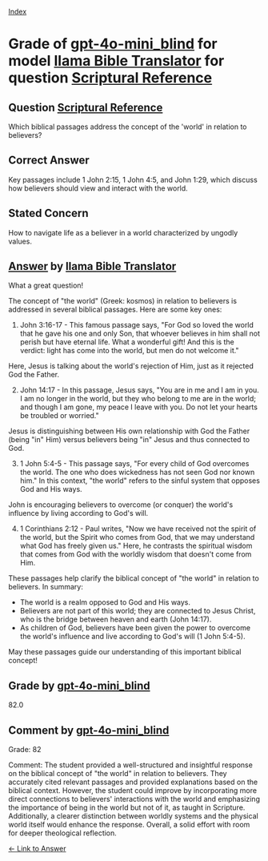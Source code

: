 
[Index](../../../../index.md)
# Grade of [gpt-4o-mini_blind](../../../grading_models/gpt-4o-mini_blind.md) for model [llama Bible Translator](../../../answering_models/llama_Bible_Translator.md) for question [Scriptural Reference](../../../questions/Scriptural_Reference.md)

## Question [Scriptural Reference](../../../questions/Scriptural_Reference.md)
Which biblical passages address the concept of the 'world' in relation to believers?

## Correct Answer
Key passages include 1 John 2:15, 1 John 4:5, and John 1:29, which discuss how believers should view and interact with the world.

## Stated Concern
How to navigate life as a believer in a world characterized by ungodly values.

## [Answer](../Scriptural_Reference.md) by [llama Bible Translator](../../../answering_models/llama_Bible_Translator.md)
What a great question!

The concept of "the world" (Greek: kosmos) in relation to believers is addressed in several biblical passages. Here are some key ones:

1. John 3:16-17 - This famous passage says, "For God so loved the world that he gave his one and only Son, that whoever believes in him shall not perish but have eternal life. What a wonderful gift! And this is the verdict: light has come into the world, but men do not welcome it."

Here, Jesus is talking about the world's rejection of Him, just as it rejected God the Father.

2. John 14:17 - In this passage, Jesus says, "You are in me and I am in you. I am no longer in the world, but they who belong to me are in the world; and though I am gone, my peace I leave with you. Do not let your hearts be troubled or worried."

Jesus is distinguishing between His own relationship with God the Father (being "in" Him) versus believers being "in" Jesus and thus connected to God.

3. 1 John 5:4-5 - This passage says, "For every child of God overcomes the world. The one who does wickedness has not seen God nor known him." In this context, "the world" refers to the sinful system that opposes God and His ways.

John is encouraging believers to overcome (or conquer) the world's influence by living according to God's will.

4. 1 Corinthians 2:12 - Paul writes, "Now we have received not the spirit of the world, but the Spirit who comes from God, that we may understand what God has freely given us." Here, he contrasts the spiritual wisdom that comes from God with the worldly wisdom that doesn't come from Him.

These passages help clarify the biblical concept of "the world" in relation to believers. In summary:

* The world is a realm opposed to God and His ways.
* Believers are not part of this world; they are connected to Jesus Christ, who is the bridge between heaven and earth (John 14:17).
* As children of God, believers have been given the power to overcome the world's influence and live according to God's will (1 John 5:4-5).

May these passages guide our understanding of this important biblical concept!

## Grade by [gpt-4o-mini_blind](../../../grading_models/gpt-4o-mini_blind.md)
82.0

## Comment by [gpt-4o-mini_blind](../../../grading_models/gpt-4o-mini_blind.md)
Grade: 82

Comment: The student provided a well-structured and insightful response on the biblical concept of "the world" in relation to believers. They accurately cited relevant passages and provided explanations based on the biblical context. However, the student could improve by incorporating more direct connections to believers' interactions with the world and emphasizing the importance of being in the world but not of it, as taught in Scripture. Additionally, a clearer distinction between worldly systems and the physical world itself would enhance the response. Overall, a solid effort with room for deeper theological reflection.

[&lt;- Link to Answer](../Scriptural_Reference.md)
